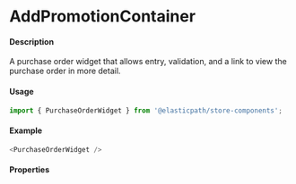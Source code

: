 # AddPromotionContainer

#### Description

A purchase order widget that allows entry, validation, and a link to view the purchase order in more detail.

#### Usage

```js
import { PurchaseOrderWidget } from '@elasticpath/store-components';
```

#### Example

```js
<PurchaseOrderWidget />
```

#### Properties

<!-- PROPS -->
